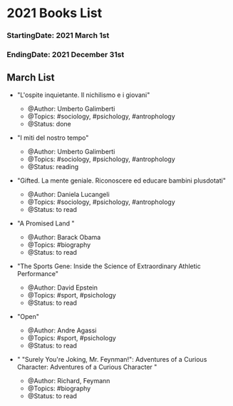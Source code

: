 # 2021 Books List

### StartingDate: 2021 March 1st
### EndingDate: 2021 December 31st

## March List

- "L'ospite inquietante. Il nichilismo e i giovani" 
    - @Author: Umberto Galimberti
    - @Topics: #sociology, #psichology, #antrophology
    - @Status: done
 
-  "I miti del nostro tempo"
    - @Author: Umberto Galimberti
    - @Topics: #sociology, #psichology, #antrophology
    - @Status: reading

-  "Gifted. La mente geniale. Riconoscere ed educare bambini plusdotati"
    - @Author: Daniela Lucangeli
    - @Topics: #sociology, #psichology, #antrophology
    - @Status: to read 

-  "A Promised Land "
    - @Author: Barack Obama
    - @Topics: #biography
    - @Status: to read

-  "The Sports Gene: Inside the Science of Extraordinary Athletic Performance"
    - @Author: David Epstein
    - @Topics: #sport, #psichology
    - @Status: to read

-  "Open"
    - @Author: Andre Agassi
    - @Topics: #sport, #psichology
    - @Status: to read

-  " "Surely You're Joking, Mr. Feynman!": Adventures of a Curious Character: Adventures of a Curious Character "
    - @Author: Richard, Feymann
    - @Topics: #biography
    - @Status: to read
